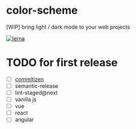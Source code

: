 # color-scheme

[WIP] bring light / dark mode to your web projects

[![lerna](https://img.shields.io/badge/maintained%20with-lerna-cc00ff.svg)](https://lerna.js.org/)

# TODO for first release

- [ ] [commitizen](https://github.com/commitizen/cz-cli)
- [ ] semantic-release
- [ ] lint-staged@next
- [ ] vanilla js
- [ ] vue
- [ ] react
- [ ] angular
